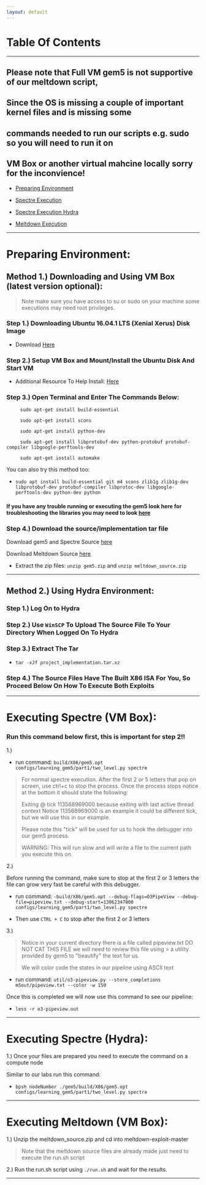 ```yaml
---
layout: default
---
```

# Table Of Contents
* * *

## Please note that Full VM gem5 is not supportive of our meltdown script,
## Since the OS is missing a couple of important kernel files and is missing some
## commands needed to run our scripts e.g. sudo so you will need to run it on 

## VM Box or another virtual mahcine locally sorry for the inconvience!

* [Preparing Environment](#prep)

* [Spectre Execution](#spectre)

* [Spectre Execution Hydra](#spectreHydra)

* [Meltdown Execution](#meltdown)

* * *

<a name="prep"/>

# Preparing Environment: #
## Method 1.) Downloading and Using VM Box (latest version optional): ##

> Note make sure you have access to su or sudo on your machine some executions may need root privileges.

### Step 1.) Downloading Ubuntu 16.04.1 LTS (Xenial Xerus) Disk Image ###
  
* Download <a href='http://old-releases.ubuntu.com/releases/xenial/ubuntu-16.04.1-desktop-amd64.iso'>Here</a>


### Step 2.) Setup VM Box and Mount/Install the Ubuntu Disk And Start VM ###

* Additional Resource To Help Install: <a href='https://itsfoss.com/install-linux-in-virtualbox/'>Here</a>
  
  
### Step 3.) Open Terminal and Enter The Commands Below: ###

```
     sudo apt-get install build-essential
     
     sudo apt-get install scons
     
     sudo apt-get install python-dev
     
     sudo apt-get install libprotobuf-dev python-protobuf protobuf-compiler libgoogle-perftools-dev
     
     sudo apt-get install automake
```
     
  You can also try this method too:
  * `sudo apt install build-essential git m4 scons zlib1g zlib1g-dev libprotobuf-dev protobuf-compiler libprotoc-dev libgoogle-perftools-dev python-dev python`
 
 <h4 color ='red'>If you have any trouble running or executing the gem5 look here for troubleshooting the libraries you may need to look <a href='http://learning.gem5.org/book/part1/building.html#requirements-for-gem5'>here</a></h4>
 
 
### Step 4.) Download the source/implementation tar file ###
 

Download gem5 and Spectre Source <a href='https://drive.google.com/open?id=1vMsiGH6DTECydV-p1GsLD_02lr0uW26V'>here</a>

Download Meltdown Source <a href='https://drive.google.com/open?id=1928-VL4fzJrnMsg1sK3QLRS0hH_00Rnw'>here</a>
 
* Extract the zip files:  `unzip gem5.zip` and `unzip meltdown_source.zip`

* * *

## Method 2.) Using Hydra Environment: ##


### Step 1.) Log On to Hydra ###
  
  
### Step 2.) Use `WinSCP` To Upload The Source File To Your Directory When Logged On To Hydra ###
  
  
### Step 3.) Extract The Tar ###
* `tar -xJf project_implementation.tar.xz`
  
  
### Step 4.) The Source Files Have The Built X86 ISA For You, So Proceed Below On How To Execute Both Exploits ###

* * *

<a name='spectre'>

# Executing Spectre (VM Box):

### Run this command below first, this is important for step 2!! ###

1.) 

* run command: `build/X86/gem5.opt configs/learning_gem5/part1/two_level.py spectre`


> For normal spectre execution. After the first 2 or 5 letters that pop on screen, use ctrl+c to stop the process. Once the process stops notice at the bottom it should state the following: 
>
> Exiting @ tick 113568969000 because exiting with last active thread context 
Notice 113568969000 is an example it could be different tick, but we will use this in our example.
>
> Please note this "tick" will be used for us to hook the debugger into our gem5 process.
> 
> WARNING: This will run slow and will write a file to the current path you execute this on.


2.) 

Before running the command, make sure to stop at the first 2 or 3 letters the file can grow very fast be careful with this debugger.

* run command: `-build/X86/gem5.opt --debug-flags=O3PipeView --debug-file=pipeview.txt --debug-start=13062347000 configs/learning_gem5/part1/two_level.py spectre`

* Then use `CTRL + C` to stop after the first 2 or 3 letters

3.) 
> Notice in your current directory there is a file called pipeview.txt DO NOT CAT THIS FILE we will need to review this file using > a utility provided by gem5 to "beautify" the text for us.
> 
> We will color code the states in our pipeline using ASCII text


* run command: `util/o3-pipeview.py --store_completions m5out/pipeview.txt --color -w 150`

Once this is completed we will now use this command to see our pipeline: 
* `less -r o3-pipeview.out`

* * *

<a name="spectreHydra"/>

# Executing Spectre (Hydra):

1.)
  Once your files are prepared you need to execute the command on a compute node
  
  Similar to our labs run this command:
  
  * `bpsh nodeNumber ./gem5/build/X86/gem5.opt configs/learning_gem5/part1/two_level.py spectre`
  
* * *

<a name='meltdown'/>

# Executing Meltdown (VM Box):

1.)
Unzip the meltdown_source.zip and cd into meltdown-exploit-master

> Note that the meltdown source files are already made just need to execute the run.sh script

2.)
Run the run.sh script using `./run.sh` and wait for the results.


* * *
